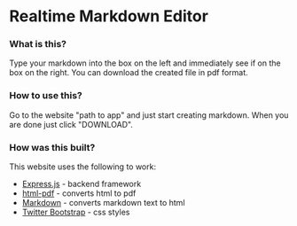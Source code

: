 # Realtime Markdown Editor

### What is this?

Type your markdown into the box on the left and immediately see if on the box on the right. You can download the created file in pdf format.

### How to use this?

Go to the website "path to app" and just start creating markdown. When you are done just click "DOWNLOAD". 

### How was this built?

This website uses the following to work:

 - [Express.js](https://nodejs.org/) - backend framework 
 - [html-pdf](https://www.npmjs.com/package/html-pdf) - converts html to pdf
 - [Markdown](https://github.com/showdownjs/showdown) - converts markdown text to html
 - [Twitter Bootstrap](http://getbootstrap.com/) - css styles